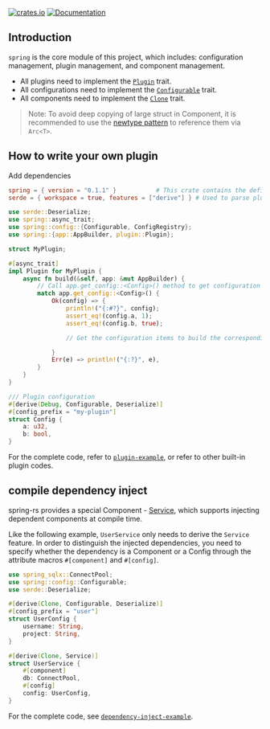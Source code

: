 [![crates.io](https://img.shields.io/crates/v/spring.svg)](https://crates.io/crates/spring)
[![Documentation](https://docs.rs/spring/badge.svg)](https://docs.rs/spring)

## Introduction

`spring` is the core module of this project, which includes: configuration management, plugin management, and component management.

* All plugins need to implement the [`Plugin`](https://docs.rs/spring/latest/spring/plugin/trait.Plugin.html) trait.
* All configurations need to implement the [`Configurable`](https://docs.rs/spring/latest/spring/config/trait.Configurable.html) trait.
* All components need to implement the [`Clone`](https://doc.rust-lang.org/std/clone/trait.Clone.html) trait.

> Note: To avoid deep copying of large struct in Component, it is recommended to use the [newtype pattern](https://effective-rust.com/newtype.html) to reference them via `Arc<T>`.

## How to write your own plugin

Add dependencies

```toml
spring = { version = "0.1.1" }           # This crate contains the definition of plugin traits
serde = { workspace = true, features = ["derive"] } # Used to parse plugin configuration items
```

```rust
use serde::Deserialize;
use spring::async_trait;
use spring::config::{Configurable, ConfigRegistry};
use spring::{app::AppBuilder, plugin::Plugin};

struct MyPlugin;

#[async_trait]
impl Plugin for MyPlugin {
    async fn build(&self, app: &mut AppBuilder) {
        // Call app.get_config::<Config>() method to get configuration items
        match app.get_config::<Config>() {
            Ok(config) => {
                println!("{:#?}", config);
                assert_eq!(config.a, 1);
                assert_eq!(config.b, true);

                // Get the configuration items to build the corresponding components

            }
            Err(e) => println!("{:?}", e),
        }
    }
}

/// Plugin configuration
#[derive(Debug, Configurable, Deserialize)]
#[config_prefix = "my-plugin"]
struct Config {
    a: u32,
    b: bool,
}
```

For the complete code, refer to [`plugin-example`](https://github.com/spring-rs/spring-rs/tree/master/examples/plugin-example), or refer to other built-in plugin codes.

## compile dependency inject

spring-rs provides a special Component - [Service](https://docs.rs/spring/latest/spring/plugin/service/index.html), which supports injecting dependent components at compile time.

Like the following example, `UserService` only needs to derive the `Service` feature. In order to distinguish the injected dependencies, you need to specify whether the dependency is a Component or a Config through the attribute macros `#[component]` and `#[config]`.

```rust
use spring_sqlx::ConnectPool;
use spring::config::Configurable;
use serde::Deserialize;

#[derive(Clone, Configurable, Deserialize)]
#[config_prefix = "user"]
struct UserConfig {
    username: String,
    project: String,
}

#[derive(Clone, Service)]
struct UserService {
    #[component]
    db: ConnectPool,
    #[config]
    config: UserConfig,
}
```

For the complete code, see [`dependency-inject-example`](https://github.com/spring-rs/spring-rs/tree/master/examples/dependency-inject-example).